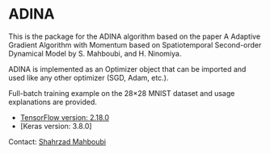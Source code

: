 # ADINA

This is the package for the ADINA algorithm based on the paper A Adaptive Gradient Algorithm with Momentum based on Spatiotemporal Second-order Dynamical Model by S. Mahboubi, and H. Ninomiya.

ADINA is implemented as an Optimizer object that can be imported and used like any other optimizer (SGD, Adam, etc.). 

Full-batch training example on the 28×28 MNIST dataset and usage explanations are provided.

* [TensorFlow version: 2.18.0](https://github.com/ninomiyalab/ADINA.git)
* [Keras version: 3.8.0]

Contact: [Shahrzad Mahboubi](shaa@info.shonan-it.ac.jp)  
